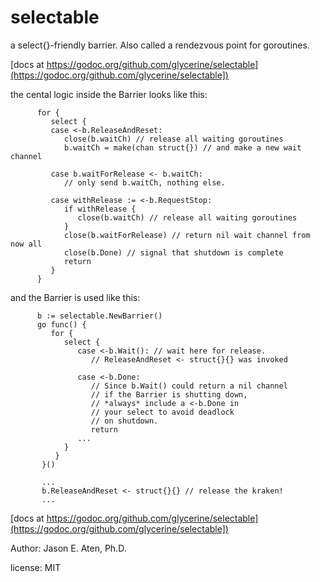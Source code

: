 # selectable
a select{}-friendly barrier. Also called a rendezvous point for goroutines.

[docs at https://godoc.org/github.com/glycerine/selectable](https://godoc.org/github.com/glycerine/selectable])

the cental logic inside the Barrier looks like this:

```
      for {
         select {
         case <-b.ReleaseAndReset:
            close(b.waitCh) // release all waiting goroutines
            b.waitCh = make(chan struct{}) // and make a new wait channel
            
         case b.waitForRelease <- b.waitCh:
            // only send b.waitCh, nothing else.
            
         case withRelease := <-b.RequestStop:
            if withRelease {
               close(b.waitCh) // release all waiting goroutines
            }
            close(b.waitForRelease) // return nil wait channel from now all
            close(b.Done) // signal that shutdown is complete
            return
         }
      }
```

and the Barrier is used like this:

```
      b := selectable.NewBarrier()
      go func() {
         for {
            select {
               case <-b.Wait(): // wait here for release.
                  // ReleaseAndReset <- struct{}{} was invoked
                  
               case <-b.Done:
                  // Since b.Wait() could return a nil channel
                  // if the Barrier is shutting down,
                  // *always* include a <-b.Done in
                  // your select to avoid deadlock
                  // on shutdown.
                  return
               ...
            }
          }
       }()

       ...
       b.ReleaseAndReset <- struct{}{} // release the kraken!
       ...
```

[docs at https://godoc.org/github.com/glycerine/selectable](https://godoc.org/github.com/glycerine/selectable])

Author: Jason E. Aten, Ph.D.

license: MIT
